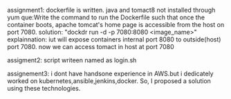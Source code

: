 assignment1: dockerfile is written. java and tomact8 not installed through yum
que:Write the command to run the Dockerfile such that once the container boots, apache tomcat's home page is accessible from the host on port 7080.
solution:     "dockdr run -d -p 7080:8080  <image_name>"
explainnation: iut will expose containers internal port 8080 to outside(host) port 7080. now we can access tomact in host at port 7080


assigment2: script writeen named as login.sh




assignement3: i dont have handsone experience in AWS.but i dedicately worked on kubernetes,ansible,jenkins,docker. So, I proposed a solution using these technologies.





